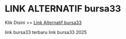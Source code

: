 # LINK ALTERNATIF bursa33

Klik Disini >> <a href="https://linksto.pages.dev/">Link Alternatif bursa33 </a>

link bursa33 terbaru
link bursa33 2025